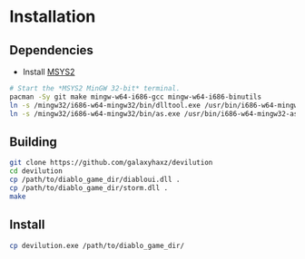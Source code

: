 # Installation

## Dependencies

* Install [MSYS2](https://www.msys2.org/)

```bash
# Start the *MSYS2 MinGW 32-bit* terminal.
pacman -Sy git make mingw-w64-i686-gcc mingw-w64-i686-binutils
ln -s /mingw32/i686-w64-mingw32/bin/dlltool.exe /usr/bin/i686-w64-mingw32-dlltool.exe
ln -s /mingw32/i686-w64-mingw32/bin/as.exe /usr/bin/i686-w64-mingw32-as.exe
```

## Building

```bash
git clone https://github.com/galaxyhaxz/devilution
cd devilution
cp /path/to/diablo_game_dir/diabloui.dll .
cp /path/to/diablo_game_dir/storm.dll .
make
```

## Install

```bash
cp devilution.exe /path/to/diablo_game_dir/
```
